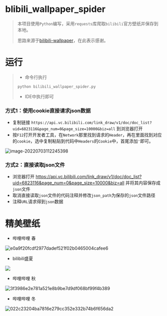 # blibili_wallpaper_spider

> 本项目使用`Python`编写，采用`requests`库爬取`bilibili`官方壁纸并保存到本地。
>
> 思路来源于[bilibili-wallpaper](https://github.com/zhaoolee/bilibili-wallpaper)，在此表示感谢。

# 运行

>+ 命令行执行
>
>`python bilibili_wallpaper_spider.py`
>
>+ IDE中执行即可

### 方式1：使用cookie直接请求json数据

+ 复制链接 `https://api.vc.bilibili.com/link_draw/v1/doc/doc_list?uid=6823116&page_num=0&page_size=10000&biz=all` 到浏览器打开
+ 按`F12`打开开发者工具，在`Network`那里找到请求的`Header`，再在里面找到对应的`cookie`，选中复制粘贴到代码中`Headers`的`Cookie`中，首尾添加`'`即可。

![image-20220703112245398](https://cdn.jsdelivr.net/gh/Thee24LYJ/Pic_Image/images/image-20220703112245398.png)

### 方式2：直接读取json文件

+ 浏览器打开 https://api.vc.bilibili.com/link_draw/v1/doc/doc_list?uid=6823116&page_num=0&page_size=10000&biz=all 并将其内容保存成`json`文件
+ 取消直接读取`json`文件的代码注释并修改`json_path`为保存的`json`文件路径
+ 注释`URL`请求得到`json`数据

# 精美壁纸

+ 哔哩哔哩 春

![e0a9f20fcdf2977dadef521f02b0465004cafee6](https://cdn.jsdelivr.net/gh/Thee24LYJ/Pic_Image/images/e0a9f20fcdf2977dadef521f02b0465004cafee6.jpg)

+ bilibili盛夏

![](https://cdn.jsdelivr.net/gh/Thee24LYJ/Pic_Image/images/bilibili盛夏.png)

+ 哔哩哔哩 秋

![3f3986e2e781a521e8b9be7d9df068bf99f4b389](https://cdn.jsdelivr.net/gh/Thee24LYJ/Pic_Image/images/3f3986e2e781a521e8b9be7d9df068bf99f4b389.jpg)

+ 哔哩哔哩 冬

![022c23204ba7816e279cc352e332b74b6f656da2](https://cdn.jsdelivr.net/gh/Thee24LYJ/Pic_Image/images/022c23204ba7816e279cc352e332b74b6f656da2.png)